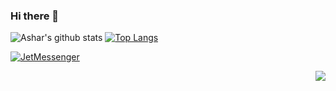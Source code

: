 ### Hi there 👋


![Ashar's github stats](https://github-readme-stats.vercel.app/api?username=ashar-7&show_icons=true&theme=dracula)
[![Top Langs](https://github-readme-stats.vercel.app/api/top-langs/?username=ashar-7&layout=compact&theme=dracula)](https://github.com/anuraghazra/github-readme-stats)

[![JetMessenger](https://github-readme-stats.vercel.app/api/pin/?username=ashar-7&repo=JetMessenger&show_owner=true&theme=dracula)](https://github.com/anuraghazra/github-readme-stats)

<img src="https://komarev.com/ghpvc/?username=ashar-7&color=green&style=flat-square" align="right" />
